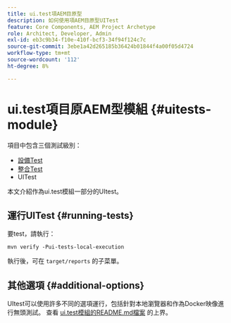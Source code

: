 ```yaml
---
title: ui.test項AEM目原型
description: 如何使用項AEM目原型UITest
feature: Core Components, AEM Project Archetype
role: Architect, Developer, Admin
exl-id: eb3c9b34-f10e-410f-bcf3-34f94f124c7c
source-git-commit: 3ebe1a42d265185b36424b01844f4a00f05d4724
workflow-type: tm+mt
source-wordcount: '112'
ht-degree: 8%

---
```


# ui.test項目原AEM型模組 {#uitests-module}

項目中包含三個測試級別：

* [設備Test](core.md#unit-tests)
* [整合Test](ittests.md)
* UITest

本文介紹作為ui.test模組一部分的UItest。

## 運行UITest {#running-tests}

要test，請執行：

```shell
mvn verify -Pui-tests-local-execution
```

執行後，可在 `target/reports` 的子菜單。

## 其他選項 {#additional-options}

UItest可以使用許多不同的選項運行，包括針對本地瀏覽器和作為Docker映像進行無頭測試。 查看 [ui.test模組的README.md檔案](https://github.com/adobe/aem-project-archetype/tree/master/src/main/archetype/ui.tests) 的上界。
